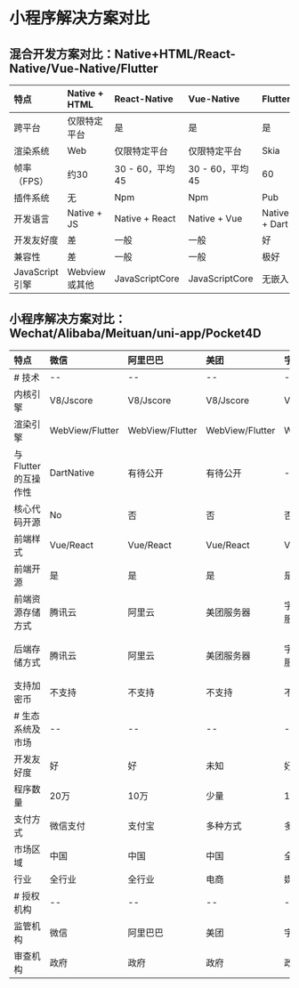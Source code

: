 # 小程序解决方案对比

## 混合开发方案对比：Native+HTML/React-Native/Vue-Native/Flutter

| 特点           | Native + HTML | React-Native    | Vue-Native      | Flutter       |
| :------------- | :------------ | :-------------- | :-------------- | :------------ |
| 跨平台         | 仅限特定平台  | 是              | 是              | 是            |
| 渲染系统       | Web           | 仅限特定平台    | 仅限特定平台    | Skia          |
| 帧率（FPS）    | 约30          | 30 - 60，平均45 | 30 - 60，平均45 | 60            |
| 插件系统       | 无            | Npm             | Npm             | Pub           |
| 开发语言       | Native + JS   | Native + React  | Native + Vue    | Native + Dart |
| 开发友好度     | 差            | 一般            | 一般            | 好            |
| 兼容性         | 差            | 一般            | 一般            | 极好          |
| JavaScript引擎 | Webview或其他 | JavaScriptCore  | JavaScriptCore  | 无嵌入        |



## 小程序解决方案对比：Wechat/Alibaba/Meituan/uni-app/Pocket4D

| 特点                | 微信            | 阿里巴巴        | 美团            | 字节跳动       | uni-app                 | Pocket4D          |
| :------------------ | :-------------- | :-------------- | :-------------- | :------------- | :---------------------- | :---------------- |
| # 技术              | --              | --              | --              | --             | --                      | --                |
| 内核引擎            | V8/Jscore       | V8/Jscore       | V8/Jscore       | V8/Jscore      | V8/Jscore               | QuickJS/Jscore    |
| 渲染引擎            | WebView/Flutter | WebView/Flutter | WebView/Flutter | WebView        | Webview                 | Flutter           |
| 与Flutter的互操作性 | DartNative      | 有待公开        | 有待公开        | --             | --                      | 有待公开          |
| 核心代码开源        | No              | 否              | 否              | 否             | 否                      | 是                |
| 前端样式            | Vue/React       | Vue/React       | Vue/React       | Vue/React      | Vue/React               | Vue/React         |
| 前端开源            | 是              | 是              | 是              | 是             | 是                      | 是                |
| 前端资源存储方式    | 腾讯云          | 阿里云          | 美团服务器      | 字节跳动服务器 | DCloud服务器            | 私有化部署/区块链 |
| 后端存储方式        | 腾讯云          | 阿里云          | 美团服务器      | 字节跳动服务器 | 私有化部署/DCloud服务器 | 私有化部署/区块链 |
| 支持加密币          | 不支持          | 不支持          | 不支持          | 不支持         | 不支持                  | 支持              |
| # 生态系统及市场    | --              | --              | --              | --             | --                      | --                |
| 开发友好度          | 好              | 好              | 未知            | 好             | 好                      | 有待公开          |
| 程序数量            | 20万            | 10万            | 少量            | 10万           | 少量                    | 未知              |
| 支付方式            | 微信支付        | 支付宝          | 多种方式        | 多种方式       | 多种方式                | 多种方式          |
| 市场区域            | 中国            | 中国            | 中国            | 全球           | 中国                    | 全球              |
| 行业                | 全行业          | 全行业          | 电商            | 媒体           | 全行业                  | 全行业            |
| # 授权机构          | --              | --              | --              | --             | --                      | --                |
| 监管机构            | 微信            | 阿里巴巴        | 美团            | 字节跳动       | 未知                    | 无                |
| 审查机构            | 政府            | 政府            | 政府            | 政府           | 政府                    | 无                |